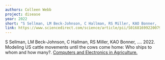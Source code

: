 ```yaml
---
authors: Colleen Webb
project: disease
year: 2022
short: "S Sellman, LM Beck-Johnson, C Hallman, RS Miller, KAO Bonner, ..., 2022. Modeling US cattle movements until the cows come home: Who ships to whom and how many?. Computers and Electronics in Agriculture."
link: https://www.sciencedirect.com/science/article/pii/S0168169922007918
---
```

S Sellman, LM Beck-Johnson, C Hallman, RS Miller, KAO Bonner, .... 2022. Modeling US cattle movements until the cows come home: Who ships to whom and how many?. [Computers and Electronics in Agriculture.]()
